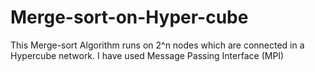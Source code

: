 # Merge-sort-on-Hyper-cube
This Merge-sort Algorithm runs on 2^n nodes which are connected in a Hypercube network. I have used Message Passing Interface (MPI)

